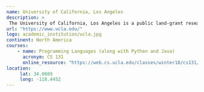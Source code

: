 ```yaml
---
name: University of California, Los Angeles 
description: >
 The University of California, Los Angeles is a public land-grant research university in Los Angeles, California.
url: "https://www.ucla.edu/"
logo: academic_institution/ucla.jpg
continent: North America
courses:
    - name: Programming Languages (along with Python and Java)
      acronym: CS 131
      online_resource: "https://web.cs.ucla.edu/classes/winter18/cs131/"
location:
     lat: 34.0689
     long: -118.4452
---
```

